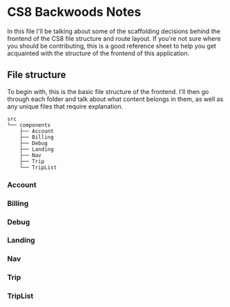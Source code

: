 # CS8 Backwoods Notes

In this file I'll be talking about some of the scaffolding decisions behind the frontend of the CS8 file structure and route layout. If you're not sure where you should be contributing, this is a good reference sheet to help you get acquainted with the structure of the frontend of this application.

## File structure

To begin with, this is the basic file structure of the frontend. I'll then go through each folder and talk about what content belongs in them, as well as any unique files that require explanation.

```
src
└── components
    ├── Account
    ├── Billing
    ├── Debug
    ├── Landing
    ├── Nav
    ├── Trip
    └── TripList
```

### Account
### Billing
### Debug
### Landing
### Nav
### Trip
### TripList
